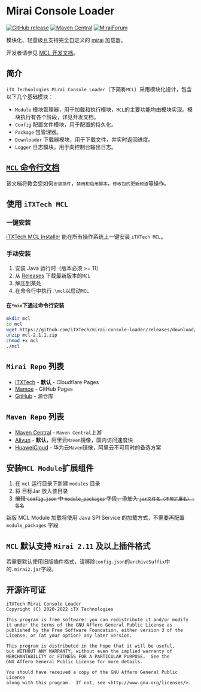 # Mirai Console Loader

[![GitHub release](https://img.shields.io/github/v/release/itxtech/mirai-console-loader?label=stable)](https://github.com/iTXTech/mirai-console-loader/releases)
[![Maven Central](https://img.shields.io/maven-central/v/org.itxtech/mcl)](https://repo.maven.apache.org/maven2/org/itxtech/mcl/)
[![MiraiForum](https://img.shields.io/badge/post-on%20MiraiForum-yellow)](https://mirai.mamoe.net/topic/177)

模块化、轻量级且支持完全自定义的 [mirai](https://github.com/mamoe/mirai) 加载器。

开发者请参见 [MCL 开发文档](docs/README.md)。

## 简介

`iTX Technologies Mirai Console Loader`（下简称`MCL`）采用模块化设计，包含以下几个基础模块：

* `Module` 模块管理器，用于加载和执行模块，`MCL`的主要功能均由模块实现。模块执行有各个阶段，详见开发文档。
* `Config` 配置文件模块，用于配置的持久化。
* `Package` 包管理器。
* `Downloader` 下载器模块，用于下载文件，并实时返回进度。
* `Logger` 日志模块，用于向控制台输出日志。

## [`MCL` 命令行文档](cli.md)

该文档将教会您如何`安装插件`，`禁用和启用脚本`，`修改包的更新频道`等操作。

## 使用 `iTXTech MCL`

### 一键安装

[iTXTech MCL Installer](https://github.com/iTXTech/mcl-installer) 能在所有操作系统上一键安装 `iTXTech MCL`。

### 手动安装

1. 安装 Java 运行时（版本必须 >= 11）
2. 从 [Releases](https://github.com/iTXTech/mirai-console-loader/releases) 下载最新版本的`MCL`
3. 解压到某处
4. 在命令行中执行`.\mcl`以启动`MCL`

#### 在`*nix`下通过命令行安装

```bash
mkdir mcl
cd mcl
wget https://github.com/iTXTech/mirai-console-loader/releases/download/v2.1.1/mcl-2.1.1.zip
unzip mcl-2.1.1.zip
chmod +x mcl
./mcl
```

## `Mirai Repo` 列表

* [iTXTech](https://repo.itxtech.org) - **默认** - Cloudflare Pages
* [Mamoe](https://mcl.repo.mamoe.net) - GitHub Pages
* [GitHub](https://github.com/project-mirai/mirai-repo-mirror) - 源仓库

## `Maven Repo` 列表

* [Maven Central](https://repo1.maven.org/maven2/) - `Maven Central`上游
* [Aliyun](https://maven.aliyun.com/repository/public) - **默认**，阿里云`Maven`镜像，国内访问速度快
* [HuaweiCloud](https://mirrors.huaweicloud.com/repository/maven) - 华为云`Maven`镜像，阿里云不可用时的备选方案

## 安装`MCL Module`扩展组件

1. 在 `mcl` 运行目录下新建 `modules` 目录
2. 将 目标Jar 放入该目录
3. ~~编辑 `config.json` 中 `module_packages` 字段，添加入 `jar文件名（不带扩展名）:包名`~~ 

新版 MCL Module 加载将使用 Java SPI Service 的加载方式，不需要再配置 `module_packages` 字段

## `MCL` 默认支持 `Mirai 2.11` 及以上插件格式

若需要默认使用旧版插件格式，请移除`config.json`的`archiveSuffix`中的`.mirai2.jar`字段。

## 开源许可证

    iTXTech Mirai Console Loader
    Copyright (C) 2020-2022 iTX Technologies

    This program is free software: you can redistribute it and/or modify
    it under the terms of the GNU Affero General Public License as
    published by the Free Software Foundation, either version 3 of the
    License, or (at your option) any later version.

    This program is distributed in the hope that it will be useful,
    but WITHOUT ANY WARRANTY; without even the implied warranty of
    MERCHANTABILITY or FITNESS FOR A PARTICULAR PURPOSE.  See the
    GNU Affero General Public License for more details.

    You should have received a copy of the GNU Affero General Public License
    along with this program.  If not, see <http://www.gnu.org/licenses/>.

